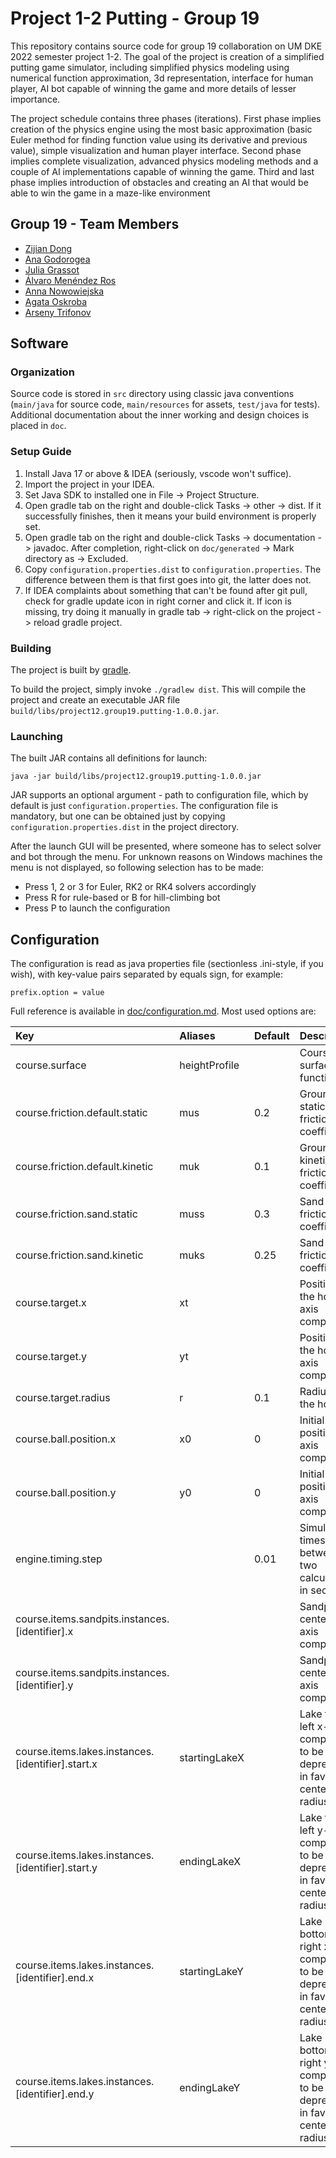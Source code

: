 # Project 1-2 Putting - Group 19

This repository contains source code for group 19 collaboration on UM 
DKE 2022 semester project 1-2. The goal of the project is creation of
a simplified putting game simulator, including simplified physics 
modeling using numerical function approximation, 3d representation, 
interface for human player, AI bot capable of winning the game and 
more details of lesser importance. 

The project schedule contains three phases (iterations). First phase 
implies creation of the physics engine using the most basic 
approximation (basic Euler method for finding function value using its
derivative and previous value), simple visualization and human player
interface. Second phase implies complete visualization, advanced physics 
modeling methods and a couple of AI implementations capable of winning 
the game. Third and last phase implies introduction of obstacles and 
creating an AI that would be able to win the game in a maze-like 
environment

## Group 19 - Team Members

- [Zijian Dong](https://github.com/zijiandongkurt)
- [Ana Godorogea](https://github.com/AnaGodorogea)
- [Julia Grassot](https://github.com/juliagrst)
- [Álvaro Menéndez Ros](https://github.com/DKeAlvaro)
- [Anna Nowowiejska](https://github.com/annanowo)
- [Agata Oskroba](https://github.com/agata-oskroba)
- [Arseny Trifonov](https://github.com/etki)

## Software

### Organization

Source code is stored in `src` directory using classic java conventions
(`main/java` for source code, `main/resources` for assets, `test/java`
for tests). Additional documentation about the inner working and design 
choices is placed in `doc`.

### Setup Guide

1. Install Java 17 or above & IDEA (seriously, vscode won't suffice).
2. Import the project in your IDEA.
3. Set Java SDK to installed one in File -> Project Structure.
4. Open gradle tab on the right and double-click Tasks -> other -> dist.
If it successfully finishes, then it means your build environment is 
properly set.
5. Open gradle tab on the right and double-click Tasks -> documentation 
-> javadoc. After completion, right-click on `doc/generated` -> Mark 
directory as -> Excluded.
6. Copy `configuration.properties.dist` to `configuration.properties`.
The difference between them is that first goes into git, the latter does
not.
7. If IDEA complaints about something that can't be found after git 
pull, check for gradle update icon in right corner and click it. If icon
is missing, try doing it manually in gradle tab -> right-click on the 
project -> reload gradle project.

### Building

The project is built by [gradle](https://gradle.org/).

To build the project, simply invoke `./gradlew dist`. This will compile 
the project and create an executable JAR file 
`build/libs/project12.group19.putting-1.0.0.jar`.

### Launching

The built JAR contains all definitions for launch:

```
java -jar build/libs/project12.group19.putting-1.0.0.jar
```

JAR supports an optional argument - path to configuration file, which by 
default is just `configuration.properties`. The configuration file is
mandatory, but one can be obtained just by copying
`configuration.properties.dist` in the project directory.

After the launch GUI will be presented, where someone has to select
solver and bot through the menu. For unknown reasons on Windows 
machines the menu is not displayed, so following selection has to be 
made:

- Press 1, 2 or 3 for Euler, RK2 or RK4 solvers accordingly
- Press R for rule-based or B for hill-climbing bot
- Press P to launch the configuration

## Configuration

The configuration is read as java properties file (sectionless 
.ini-style, if you wish), with key-value pairs separated by equals sign,
for example:

```
prefix.option = value
```

Full reference is available in [doc/configuration.md](). Most used 
options are:

| Key                                               | Aliases       | Default | Description                                                                            |
|:--------------------------------------------------|:--------------|:--------|:---------------------------------------------------------------------------------------|
| course.surface                                    | heightProfile |         | Course surface function                                                                |
| course.friction.default.static                    | mus           | 0.2     | Ground static friction coefficient                                                     |
| course.friction.default.kinetic                   | muk           | 0.1     | Ground kinetic friction coefficient                                                    |
| course.friction.sand.static                       | muss          | 0.3     | Sand static friction coefficient                                                       |
| course.friction.sand.kinetic                      | muks          | 0.25    | Sand kinetic friction coefficient                                                      |
| course.target.x                                   | xt            |         | Position of the hole, x-axis component                                                 |
| course.target.y                                   | yt            |         | Position of the hole, y-axis component                                                 |
| course.target.radius                              | r             | 0.1     | Radius of the hole                                                                     |
| course.ball.position.x                            | x0            | 0       | Initial ball position, x-axis component                                                |
| course.ball.position.y                            | y0            | 0       | Initial ball position, y-axis component                                                |
| engine.timing.step                                |               | 0.01    | Simulated timestep between two calculations, in seconds.                               |
| course.items.sandpits.instances.[identifier].x    |               |         | Sandpit center x-axis component                                                        |
| course.items.sandpits.instances.[identifier].y    |               |         | Sandpit center y-axis component                                                        |
| course.items.lakes.instances.[identifier].start.x | startingLakeX |         | Lake top-left x-axis component, to be deprecated in favor of center + radius style     |
| course.items.lakes.instances.[identifier].start.y | endingLakeX   |         | Lake top-left y-axis component, to be deprecated in favor of center + radius style     |
| course.items.lakes.instances.[identifier].end.x   | startingLakeY |         | Lake bottom-right x-axis component, to be deprecated in favor of center + radius style |
| course.items.lakes.instances.[identifier].end.y   | endingLakeY   |         | Lake bottom-right y-axis component, to be deprecated in favor of center + radius style |
